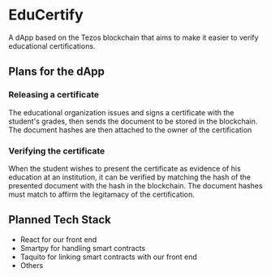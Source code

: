 # EduCertify

A dApp based on the Tezos blockchain that aims to make it easier to verify educational certifications.

## Plans for the dApp

### Releasing a certificate

The educational organization issues and signs a certificate with the student's grades, then sends the document to be stored in the blockchain. The document hashes are then attached to the owner of the certification

### Verifying the certificate

When the student wishes to present the certificate as evidence of his education at an institution, it can be verified by matching the hash of the presented document with the hash in the blockchain. The document hashes must match to affirm the legitamacy of the certification.

## Planned Tech Stack

- React for our front end
- Smartpy for handling smart contracts
- Taquito for linking smart contracts with our front end
- Others
